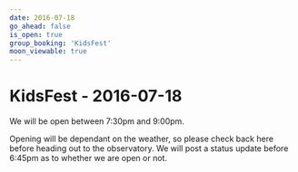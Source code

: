 ```yaml
---
date: 2016-07-18
go_ahead: false
is_open: true
group_booking: 'KidsFest'
moon_viewable: true
---
```

KidsFest - 2016-07-18
===================
We will be open between 7:30pm and 9:00pm.

Opening will be dependant on the weather, so please check back here before
heading out to the observatory. We will post a status update before 6:45pm
as to whether we are open or not.
